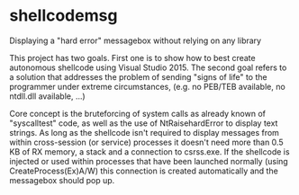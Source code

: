 # shellcodemsg
Displaying a "hard error" messagebox without relying on any library

This project has two goals.
First one is to show how to best create autonomous shellcode using Visual Studio 2015.
The second goal refers to a solution that addresses the problem of sending "signs of life" to the programmer
under extreme circumstances, (e.g. no PEB/TEB available, no ntdll.dll available, ...)

Core concept is the bruteforcing of system calls as already known of "syscalltest" code, as well as the use of NtRaisehardError to display text strings.
As long as the shellcode isn't required to display messages from within cross-session (or service) processes
it doesn't need more than 0.5 KB of RX memory, a stack and a connection to csrss.exe.
If the shellcode is injected or used within processes that have been launched normally (using CreateProcess(Ex)A/W)
this connection is created automatically and the messagebox should pop up.
